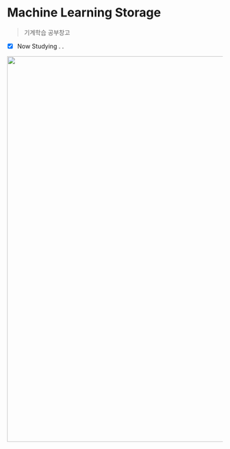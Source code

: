 # Machine Learning Storage

> 기계학습 공부창고  
- [x] Now Studying . .

<img src="https://user-images.githubusercontent.com/85288036/127307703-c7195133-2c1b-4942-a905-162b38e40ae9.png" width="900"/>
